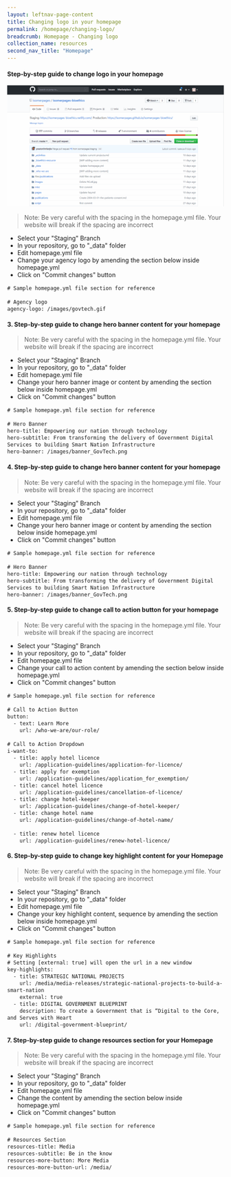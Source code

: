 ```yaml
---
layout: leftnav-page-content
title: Changing logo in your homepage
permalink: /homepage/changing-logo/
breadcrumb: Homepage - Changing logo
collection_name: resources
second_nav_title: "Homepage"
---
```

#### **Step-by-step guide to change logo in your homepage**
![Changing logo of Your Homepage](/images/resources/changing-content-of-your-homepage.gif)
> Note: Be very careful with the spacing in the homepage.yml file. Your website will break if the spacing are incorrect

* Select your "Staging" Branch
* In your repository, go to "_data" folder
* Edit homepage.yml file
* Change your agency logo by amending the section below inside homepage.yml
* Click on "Commit changes" button

```
# Sample homepage.yml file section for reference

# Agency logo
agency-logo: /images/govtech.gif

```


#### **3. Step-by-step guide to change hero banner content for your homepage**
> Note: Be very careful with the spacing in the homepage.yml file. Your website will break if the spacing are incorrect

* Select your "Staging" Branch
* In your repository, go to "_data" folder
* Edit homepage.yml file
* Change your hero banner image or content by amending the section below inside homepage.yml
* Click on "Commit changes" button

```
# Sample homepage.yml file section for reference

# Hero Banner
hero-title: Empowering our nation through technology
hero-subtitle: From transforming the delivery of Government Digital Services to building Smart Nation Infrastructure
hero-banner: /images/banner_GovTech.png

```


#### **4. Step-by-step guide to change hero banner content for your homepage**
> Note: Be very careful with the spacing in the homepage.yml file. Your website will break if the spacing are incorrect

* Select your "Staging" Branch
* In your repository, go to "_data" folder
* Edit homepage.yml file
* Change your hero banner image or content by amending the section below inside homepage.yml
* Click on "Commit changes" button

```
# Sample homepage.yml file section for reference

# Hero Banner
hero-title: Empowering our nation through technology
hero-subtitle: From transforming the delivery of Government Digital Services to building Smart Nation Infrastructure
hero-banner: /images/banner_GovTech.png

```


#### **5. Step-by-step guide to change call to action button for your homepage**
> Note: Be very careful with the spacing in the homepage.yml file. Your website will break if the spacing are incorrect

* Select your "Staging" Branch
* In your repository, go to "_data" folder
* Edit homepage.yml file
* Change your call to action content by amending the section below inside homepage.yml
* Click on "Commit changes" button

```
# Sample homepage.yml file section for reference

# Call to Action Button
button:
  - text: Learn More
    url: /who-we-are/our-role/

# Call to Action Dropdown
i-want-to:
  - title: apply hotel licence
    url: /application-guidelines/application-for-licence/
  - title: apply for exemption
    url: /application-guidelines/application_for_exemption/
  - title: cancel hotel licence
    url: /application-guidelines/cancellation-of-licence/
  - title: change hotel-keeper
    url: /application-guidelines/change-of-hotel-keeper/
  - title: change hotel name
    url: /application-guidelines/change-of-hotel-name/

  - title: renew hotel licence
    url: /application-guidelines/renew-hotel-licence/

```


#### **6. Step-by-step guide to change key highlight content for your Homepage**
> Note: Be very careful with the spacing in the homepage.yml file. Your website will break if the spacing are incorrect

* Select your "Staging" Branch
* In your repository, go to "_data" folder
* Edit homepage.yml file
* Change your key highlight content, sequence by amending the section below inside homepage.yml
* Click on "Commit changes" button

```
# Sample homepage.yml file section for reference

# Key Highlights
# Setting [external: true] will open the url in a new window
key-highlights:
  - title: STRATEGIC NATIONAL PROJECTS
    url: /media/media-releases/strategic-national-projects-to-build-a-smart-nation
    external: true
  - title: DIGITAL GOVERNMENT BLUEPRINT
    description: To create a Government that is “Digital to the Core, and Serves with Heart
    url: /digital-government-blueprint/

```


#### **7. Step-by-step guide to change resources section for your Homepage**
> Note: Be very careful with the spacing in the homepage.yml file. Your website will break if the spacing are incorrect

* Select your "Staging" Branch
* In your repository, go to "_data" folder
* Edit homepage.yml file
* Change the content by amending the section below inside homepage.yml
* Click on "Commit changes" button

```
# Sample homepage.yml file section for reference

# Resources Section
resources-title: Media
resources-subtitle: Be in the know
resources-more-button: More Media
resources-more-button-url: /media/

```
